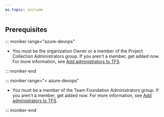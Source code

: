 ```yaml
---
ms.topic: include
---
```


## Prerequisites

::: moniker range="azure-devops" 
 
* You must be the organization Owner or a member of the Project Collection Administrators group. If you aren't a member, get added now. For more information, see [Add administrators to TFS](/azure/devops/organizations/security/set-project-collection-level-permissions).

::: moniker-end  

::: moniker range="< azure-devops"  

* You must be a member of the Team Foundation Administrators group. If you aren't a member, get added now. For more information, see [Add administrators to TFS](/azure/devops/server/admin/add-administrator).

::: moniker-end  	